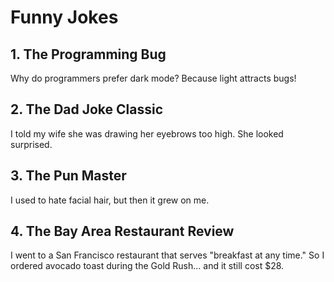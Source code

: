 # Funny Jokes

## 1. The Programming Bug
Why do programmers prefer dark mode?
Because light attracts bugs!

## 2. The Dad Joke Classic
I told my wife she was drawing her eyebrows too high.
She looked surprised.

## 3. The Pun Master
I used to hate facial hair, but then it grew on me.

## 4. The Bay Area Restaurant Review
I went to a San Francisco restaurant that serves "breakfast at any time."
So I ordered avocado toast during the Gold Rush... and it still cost $28.
